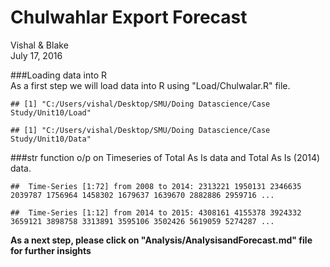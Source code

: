 # Chulwahlar Export Forecast
Vishal & Blake  
July 17, 2016  

###Loading data into R  
As a first step we will load data into R using "Load/Chulwalar.R" file.  


```
## [1] "C:/Users/vishal/Desktop/SMU/Doing Datascience/Case Study/Unit10/Load"
```


```
## [1] "C:/Users/vishal/Desktop/SMU/Doing Datascience/Case Study/Unit10/Data"
```

###str function o/p on Timeseries of Total As Is data and Total As Is (2014) data.  


```
##  Time-Series [1:72] from 2008 to 2014: 2313221 1950131 2346635 2039787 1756964 1458302 1679637 1639670 2882886 2959716 ...
```

```
##  Time-Series [1:12] from 2014 to 2015: 4308161 4155378 3924332 3659121 3898758 3313891 3595106 3502426 5619059 5274287 ...
```


**As a next step, please click on "Analysis/AnalysisandForecast.md" file for further insights**






